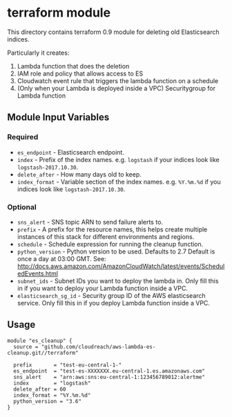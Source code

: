 # terraform module

This directory contains terraform 0.9 module for deleting old Elasticsearch
indices.

Particularly it creates:

1. Lambda function that does the deletion
2. IAM role and policy that allows access to ES
3. Cloudwatch event rule that triggers the lambda function on a schedule
4. (Only when your Lambda is deployed inside a VPC) Securitygroup for Lambda function

## Module Input Variables

### Required

* `es_endpoint` - Elasticsearch endpoint.
* `index` - Prefix of the index names. e.g. `logstash` if your indices look
like `logstash-2017.10.30`.
* `delete_after` - How many days old to keep.
* `index_format` - Variable section of the index names. e.g. `%Y.%m.%d` if
you indices look like `logstash-2017.10.30`.

### Optional

* `sns_alert` - SNS topic ARN to send failure alerts to.
* `prefix` - A prefix for the resource names, this helps create multiple
instances of this stack for different environments and regions.
* `schedule` - Schedule expression for running the cleanup function.
* `python_version` - Python version to be used. Defaults to 2.7
Default is once a day at 03:00 GMT.
See: http://docs.aws.amazon.com/AmazonCloudWatch/latest/events/ScheduledEvents.html
* `subnet_ids` - Subnet IDs you want to deploy the lambda in. Only fill this in if you want to deploy your Lambda function inside a VPC.
* `elasticsearch_sg_id` - Security group ID of the AWS elasticsearch service. Only fill this in if you deploy Lambda function inside a VPC.
## Usage

```
module "es_cleanup" {
  source = "github.com/cloudreach/aws-lambda-es-cleanup.git//terraform"

  prefix       = "test-eu-central-1-"
  es_endpoint  = "test-es-XXXXXXX.eu-central-1.es.amazonaws.com"
  sns_alert    = "arn:aws:sns:eu-central-1:123456789012:alertme"
  index        = "logstash"
  delete_after = 60
  index_format = "%Y.%m.%d"
  python_version = "3.6"
}
```
